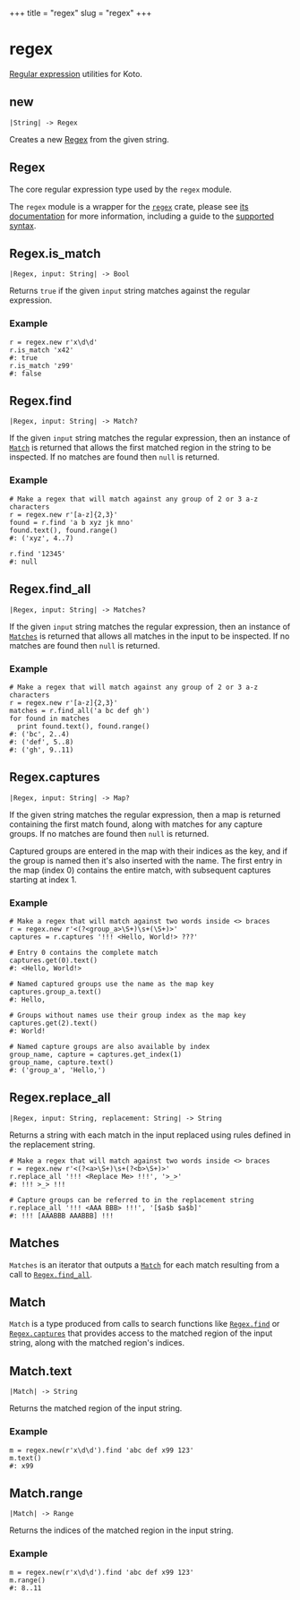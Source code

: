 +++
title = "regex"
slug = "regex"
+++

# regex

[Regular expression][regex-wiki] utilities for Koto.

## new

````kototype
|String| -> Regex
````

Creates a new [Regex](#regex-1) from the given string.

## Regex

The core regular expression type used by the `regex` module.

The `regex` module is a wrapper for the [`regex`][regex-crate] crate,
please see [its documentation][regex-docs] for more information,
including a guide to the [supported syntax][syntax-docs].

## Regex.is_match

````kototype
|Regex, input: String| -> Bool
````

Returns `true` if the given `input` string matches against the regular
expression.

### Example

````koto
r = regex.new r'x\d\d'
r.is_match 'x42'
#: true
r.is_match 'z99'
#: false
````

## Regex.find

````kototype
|Regex, input: String| -> Match?
````

If the given `input` string matches the regular expression, then an instance of
[`Match`](#match) is returned that allows the first matched region in the string
to be inspected. If no matches are found then `null` is returned.

### Example

````koto
# Make a regex that will match against any group of 2 or 3 a-z characters
r = regex.new r'[a-z]{2,3}'
found = r.find 'a b xyz jk mno'
found.text(), found.range()
#: ('xyz', 4..7)

r.find '12345'
#: null
````

## Regex.find_all

````kototype
|Regex, input: String| -> Matches?
````

If the given `input` string matches the regular expression, then an instance of
[`Matches`](#matches) is returned that allows all matches in the input to be
inspected. If no matches are found then `null` is returned.

### Example

````koto
# Make a regex that will match against any group of 2 or 3 a-z characters
r = regex.new r'[a-z]{2,3}'
matches = r.find_all('a bc def gh')
for found in matches
  print found.text(), found.range()
#: ('bc', 2..4)
#: ('def', 5..8)
#: ('gh', 9..11)
````

## Regex.captures

````kototype
|Regex, input: String| -> Map?
````

If the given string matches the regular expression, then a map is returned
containing the first match found, along with matches for any capture groups.
If no matches are found then `null` is returned.

Captured groups are entered in the map with their indices as the key,
and if the group is named then it's also inserted with the name.
The first entry in the map (index 0) contains the entire match, with subsequent
captures starting at index 1.

### Example

````koto
# Make a regex that will match against two words inside <> braces
r = regex.new r'<(?<group_a>\S+)\s+(\S+)>'
captures = r.captures '!!! <Hello, World!> ???'

# Entry 0 contains the complete match
captures.get(0).text()
#: <Hello, World!>

# Named captured groups use the name as the map key
captures.group_a.text()
#: Hello,

# Groups without names use their group index as the map key
captures.get(2).text()
#: World!

# Named capture groups are also available by index
group_name, capture = captures.get_index(1)
group_name, capture.text()
#: ('group_a', 'Hello,')
````

## Regex.replace_all

````kototype
|Regex, input: String, replacement: String| -> String
````

Returns a string with each match in the input replaced using rules defined in
the replacement string.

````koto
# Make a regex that will match against two words inside <> braces
r = regex.new r'<(?<a>\S+)\s+(?<b>\S+)>'
r.replace_all '!!! <Replace Me> !!!', '>_>'
#: !!! >_> !!!

# Capture groups can be referred to in the replacement string
r.replace_all '!!! <AAA BBB> !!!', '[$a$b $a$b]'
#: !!! [AAABBB AAABBB] !!!
````

## Matches

`Matches` is an iterator that outputs a [`Match`](#match) for each match
resulting from a call to [`Regex.find_all`](#regex-find-all).

## Match

`Match` is a type produced from calls to search functions like
[`Regex.find`](#regex-find) or [`Regex.captures`](#regex-captures) that provides
access to the matched region of the input string,
along with the matched region's indices.

## Match.text

````kototype
|Match| -> String
````

Returns the matched region of the input string.

### Example

````koto
m = regex.new(r'x\d\d').find 'abc def x99 123'
m.text()
#: x99
````

## Match.range

````kototype
|Match| -> Range
````

Returns the indices of the matched region in the input string.

### Example

````koto
m = regex.new(r'x\d\d').find 'abc def x99 123'
m.range()
#: 8..11
````

[regex-wiki]: https://en.wikipedia.org/wiki/Regular_expression
[regex-crate]: https://github.com/rust-lang/regex
[regex-docs]: https://docs.rs/regex/latest/regex/
[syntax-docs]: https://docs.rs/regex/latest/regex/#syntax